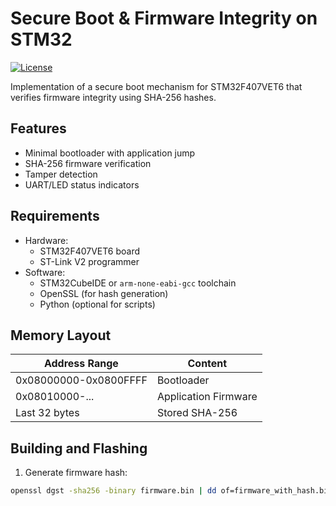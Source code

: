 # Secure Boot & Firmware Integrity on STM32

[![License](https://img.shields.io/badge/License-MIT-blue.svg)](https://opensource.org/licenses/MIT)

Implementation of a secure boot mechanism for STM32F407VET6 that verifies firmware integrity using SHA-256 hashes.

## Features

- Minimal bootloader with application jump
- SHA-256 firmware verification
- Tamper detection
- UART/LED status indicators

## Requirements

- Hardware:
  - STM32F407VET6 board
  - ST-Link V2 programmer
- Software:
  - STM32CubeIDE or `arm-none-eabi-gcc` toolchain
  - OpenSSL (for hash generation)
  - Python (optional for scripts)

## Memory Layout

| Address Range    | Content          |
|------------------|------------------|
| 0x08000000-0x0800FFFF | Bootloader       |
| 0x08010000-...   | Application Firmware |
| Last 32 bytes    | Stored SHA-256   |

## Building and Flashing

1. Generate firmware hash:

```bash
openssl dgst -sha256 -binary firmware.bin | dd of=firmware_with_hash.bin bs=1 seek=$(stat -c%s firmware.bin) conv=notrunc
